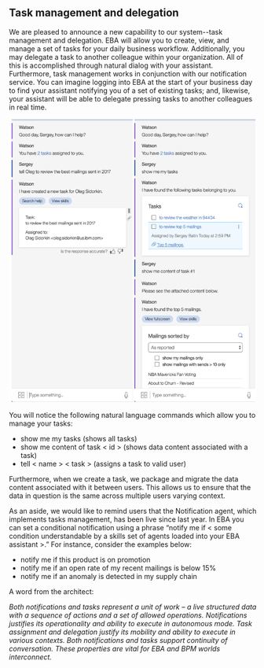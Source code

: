 ## Task management and delegation

We are pleased to announce a new capability to our system--task management and delegation. EBA will allow you to create, view, and manage a set of tasks for your daily business workflow. Additionally, you may delegate a task to another colleague within your organization. All of this is accomplished through natural dialog with your assistant. Furthermore, task management works in conjunction with our notification service. You can imagine logging into EBA at the start of your business day to find your assistant notifying you of a set of existing tasks; and, likewise, your assistant will be able to delegate pressing tasks to another colleagues in real time.



![Task management](../images/task-management.png "Task management")

You will notice the following natural language commands which allow you to manage your tasks:
- show me my tasks (shows all tasks)
- show me content of task < id > (shows data content associated with a task)
- tell < name > < task > (assigns a task to valid user)

Furthermore, when we create a task, we package and migrate the data content associated with it between users. This allows us to ensure that the data in question is the same across multiple users varying context.

As an aside, we would like to remind users that the Notification agent, which implements tasks management, has been live since last year. In EBA you can set a conditional notification using a phrase “notify me if < some condition understandable by a skills set of agents loaded into your EBA assistant >.” For instance, consider the examples below:

- notify me if this product is on promotion
- notify me if an open rate of my recent mailings is below 15%
- notify me if an anomaly is detected in my supply chain

A word from the architect:

_Both notifications and tasks represent a unit of work – a live structured data with a sequence of actions and a set of allowed operations. Notifications justifies its operationality and ability to execute in autonomous mode. Task assignment and delegation justify its mobility and ability to execute in various contexts. Both notifications and tasks support continuity of conversation. These properties are vital for EBA and BPM worlds interconnect._
